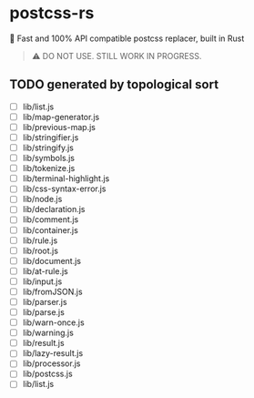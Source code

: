 # postcss-rs

🚀 Fast and 100% API compatible postcss replacer, built in Rust

> ⚠️ DO NOT USE. STILL WORK IN PROGRESS.

## TODO generated by topological sort
- [ ] lib/list.js 
- [ ] lib/map-generator.js 
- [ ] lib/previous-map.js 
- [ ] lib/stringifier.js
- [ ] lib/stringify.js
- [ ] lib/symbols.js
- [ ] lib/tokenize.js
- [ ] lib/terminal-highlight.js
- [ ] lib/css-syntax-error.js
- [ ] lib/node.js
- [ ] lib/declaration.js
- [ ] lib/comment.js
- [ ] lib/container.js
- [ ] lib/rule.js
- [ ] lib/root.js
- [ ] lib/document.js
- [ ] lib/at-rule.js
- [ ] lib/input.js
- [ ] lib/fromJSON.js
- [ ] lib/parser.js
- [ ] lib/parse.js
- [ ] lib/warn-once.js
- [ ] lib/warning.js
- [ ] lib/result.js
- [ ] lib/lazy-result.js
- [ ] lib/processor.js
- [ ] lib/postcss.js
- [ ] lib/list.js